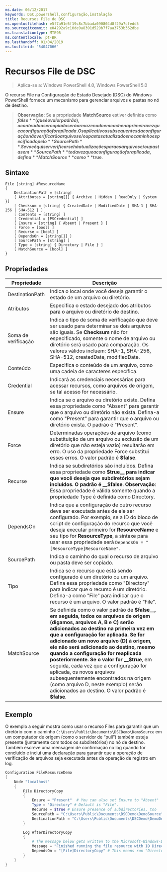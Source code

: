 ```yaml
---
ms.date: 06/12/2017
keywords: DSC,powershell,configuração,instalação
title: Recursos File de DSC
ms.openlocfilehash: e5f7a91e5f19c8c7bbada090804d8f29a7cfedd5
ms.sourcegitcommit: e04292a9c10de9a8391d529b7f7aa3753b362dbe
ms.translationtype: MTE95
ms.contentlocale: pt-BR
ms.lasthandoff: 01/04/2019
ms.locfileid: "54047066"
---
```

# <a name="dsc-file-resource"></a>Recursos File de DSC

> Aplica-se a: Windows PowerShell 4.0, Windows PowerShell 5.0

O recurso File na Configuração de Estado Desejado (DSC) do Windows PowerShell fornece um mecanismo para gerenciar arquivos e pastas no nó de destino.

>**Observação:** Se a propriedade **MatchSource** estiver definida como **$false** (que é o valor padrão), o conteúdo a ser copiado será armazenado em cache na primeira vez que a configuração for aplicada.
>Os aplicativos subsequentes da configuração não verificarão arquivos e/ou pastas atualizados no caminho especificado pelo **SourcePath**. Se você quiser verificar se há atualizações para os arquivos e/ou pastas em **SourcePath** toda vez que a configuração for aplicada, defina **MatchSource** como **$true**.

## <a name="syntax"></a>Sintaxe
```
File [string] #ResourceName
{
    DestinationPath = [string]
    [ Attributes = [string[]] { Archive | Hidden | ReadOnly | System }]
    [ Checksum = [string] { CreatedDate | ModifiedDate | SHA-1 | SHA-256 | SHA-512 } ]
    [ Contents = [string] ]
    [ Credential = [PSCredential] ]
    [ Ensure = [string] { Absent | Present } ]
    [ Force = [bool] ]
    [ Recurse = [bool] ]
    [ DependsOn = [string[]] ]
    [ SourcePath = [string] ]
    [ Type = [string] { Directory | File } ]
    [ MatchSource = [bool] ]
}
```

## <a name="properties"></a>Propriedades

|  Propriedade  |  Descrição   |
|---|---|
| DestinationPath| Indica o local onde você deseja garantir o estado de um arquivo ou diretório.|
| Atributos| Especifica o estado desejado dos atributos para o arquivo ou diretório de destino.|
| Soma de verificação| Indica o tipo de soma de verificação que deve ser usado para determinar se dois arquivos são iguais. Se __Checksum__ não for especificado, somente o nome de arquivo ou diretório será usado para comparação. Os valores válidos incluem: SHA-1, SHA-256, SHA-512, createdDate, modifiedDate.|
| Conteúdo| Especifica o conteúdo de um arquivo, como uma cadeia de caracteres específica.|
| Credential| Indicará as credenciais necessárias para acessar recursos, como arquivos de origem, se tal acesso for necessário.|
| Ensure| Indica se o arquivo ou diretório existe. Defina essa propriedade como "Absent" para garantir que o arquivo ou diretório não exista. Defina-a como "Present" para garantir que o arquivo ou diretório exista. O padrão é "Present".|
| Force| Determinadas operações de arquivo (como substituição de um arquivo ou exclusão de um diretório que não esteja vazio) resultarão em erro. O uso da propriedade Force substitui esses erros. O valor padrão é __$false__.|
| Recurse| Indica se subdiretórios são incluídos. Defina essa propriedade como __$true__ para indicar que você deseja que subdiretórios sejam incluídos. O padrão é __$false__. **Observação**: Essa propriedade é válida somente quando a propriedade Type é definida como Directory.|
| DependsOn | Indica que a configuração de outro recurso deve ser executada antes de ele ser configurado. Por exemplo, se a ID do bloco de script de configuração do recurso que você deseja executar primeiro for __ResourceName__ e seu tipo for __ResourceType__, a sintaxe para usar essa propriedade será `DependsOn = "[ResourceType]ResourceName"`.|
| SourcePath| Indica o caminho do qual o recurso de arquivo ou pasta deve ser copiado.|
| Tipo| Indica se o recurso que está sendo configurado é um diretório ou um arquivo. Defina essa propriedade como "Directory" para indicar que o recurso é um diretório. Defina-a como "File" para indicar que o recurso é um arquivo. O valor padrão é “File”.|
| MatchSource| Se definida como o valor padrão de __$false__, em seguida, todos os arquivos de origem (digamos, arquivos A, B e C) serão adicionados ao destino na primeira vez em que a configuração for aplicada. Se for adicionado um novo arquivo (D) à origem, ele não será adicionado ao destino, mesmo quando a configuração for reaplicada posteriormente. Se o valor for __$true__, em seguida, cada vez que a configuração for aplicada, os novos arquivos subsequentemente encontrados na origem (como arquivo D, neste exemplo) serão adicionados ao destino. O valor padrão é **$false**.|

## <a name="example"></a>Exemplo

O exemplo a seguir mostra como usar o recurso Files para garantir que um diretório com o caminho `C:\Users\Public\Documents\DSCDemo\DemoSource` em um computador de origem (como o servidor de “pull”) também esteja presente (juntamente com todos os subdiretórios) no nó de destino. Também escreve uma mensagem de confirmação no log quando for concluído e inclui uma declaração para garantir que a operação de verificação de arquivos seja executada antes da operação de registro em log.

```powershell
Configuration FileResourceDemo
{
    Node "localhost"
    {
        File DirectoryCopy
        {
            Ensure = "Present"  # You can also set Ensure to "Absent"
            Type = "Directory" # Default is "File".
            Recurse = $true # Ensure presence of subdirectories, too
            SourcePath = "C:\Users\Public\Documents\DSCDemo\DemoSource"
            DestinationPath = "C:\Users\Public\Documents\DSCDemo\DemoDestination"
        }

        Log AfterDirectoryCopy
        {
            # The message below gets written to the Microsoft-Windows-Desired State Configuration/Analytic log
            Message = "Finished running the file resource with ID DirectoryCopy"
            DependsOn = "[File]DirectoryCopy" # This means run "DirectoryCopy" first.
        }
    }
}
```